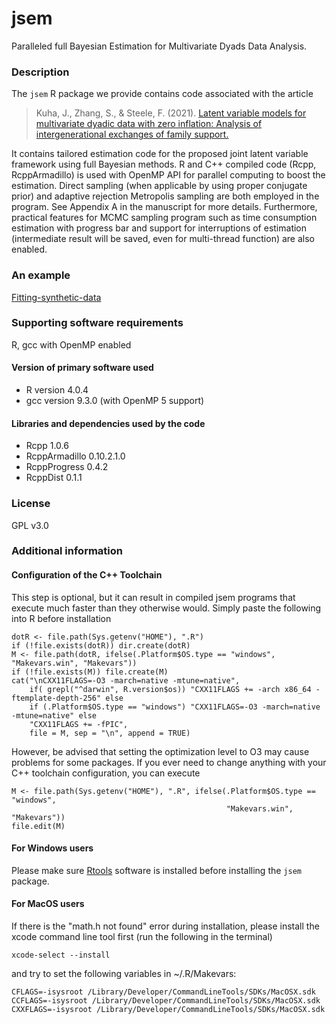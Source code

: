 # jsem
Paralleled full Bayesian Estimation for Multivariate Dyads Data Analysis.

### Description
The `jsem` R package we provide contains code associated with the article 
> Kuha, J., Zhang, S., & Steele, F. (2021). [Latent variable models for multivariate dyadic data with zero inflation: Analysis of intergenerational exchanges of family support.](https://arxiv.org/abs/2104.11531)

It contains tailored estimation code for the proposed joint latent variable framework using full Bayesian methods. R and C++ compiled code (Rcpp, RcppArmadillo) is used with OpenMP API for parallel computing to boost the estimation. Direct sampling (when applicable by using proper conjugate prior) and adaptive rejection Metropolis sampling are both employed in the program. See Appendix A in the manuscript for more details. Furthermore, practical features for MCMC sampling program such as time consumption estimation with progress bar and support for interruptions of estimation (intermediate result will be saved, even for multi-thread function) are also enabled.

### An example
[Fitting-synthetic-data](https://github.com/slzhang-fd/jsem-ukhls/wiki/Fitting-synthetic-data)

### Supporting software requirements
R, gcc with OpenMP enabled

#### Version of primary software used

<!--
(e.g., R version 3.6.0)
-->

- R version 4.0.4
- gcc version 9.3.0 (with OpenMP 5 support)

#### Libraries and dependencies used by the code

<!--
Include version numbers (e.g., version numbers for any R or Python packages used)
-->
- Rcpp 1.0.6
- RcppArmadillo 0.10.2.1.0
- RcppProgress 0.4.2
- RcppDist 0.1.1

### License

GPL v3.0

### Additional information

#### Configuration of the C++ Toolchain 
This step is optional, but it can result in compiled jsem programs that execute much faster than they otherwise would. Simply paste the following into R before installation
```{r, eval=F}
dotR <- file.path(Sys.getenv("HOME"), ".R")
if (!file.exists(dotR)) dir.create(dotR)
M <- file.path(dotR, ifelse(.Platform$OS.type == "windows", "Makevars.win", "Makevars"))
if (!file.exists(M)) file.create(M)
cat("\nCXX11FLAGS=-O3 -march=native -mtune=native",
    if( grepl("^darwin", R.version$os)) "CXX11FLAGS += -arch x86_64 -ftemplate-depth-256" else 
    if (.Platform$OS.type == "windows") "CXX11FLAGS=-O3 -march=native -mtune=native" else
    "CXX11FLAGS += -fPIC",
    file = M, sep = "\n", append = TRUE)
```
However, be advised that setting the optimization level to O3 may cause problems for some packages. If you ever need to change anything with your C++ toolchain configuration, you can execute
```{r, eval=F}
M <- file.path(Sys.getenv("HOME"), ".R", ifelse(.Platform$OS.type == "windows",
                                                "Makevars.win", "Makevars"))
file.edit(M)
```

#### For Windows users
Please make sure [Rtools](https://cran.r-project.org/bin/windows/Rtools/) software is installed before installing the `jsem` package.

#### For MacOS users
If there is the "math.h not found" error during installation, please install the xcode command line tool first (run the following in the terminal)
```{r, eval=F}
xcode-select --install
```

and try to set the following variables in ~/.R/Makevars:
```{r, eval=F}
CFLAGS=-isysroot /Library/Developer/CommandLineTools/SDKs/MacOSX.sdk
CCFLAGS=-isysroot /Library/Developer/CommandLineTools/SDKs/MacOSX.sdk
CXXFLAGS=-isysroot /Library/Developer/CommandLineTools/SDKs/MacOSX.sdk
```
